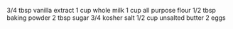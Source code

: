 3/4 tbsp vanilla extract
1 cup whole milk
1 cup all purpose flour
1/2 tbsp baking powder
2 tbsp sugar
3/4 kosher salt
1/2 cup unsalted butter
2 eggs
